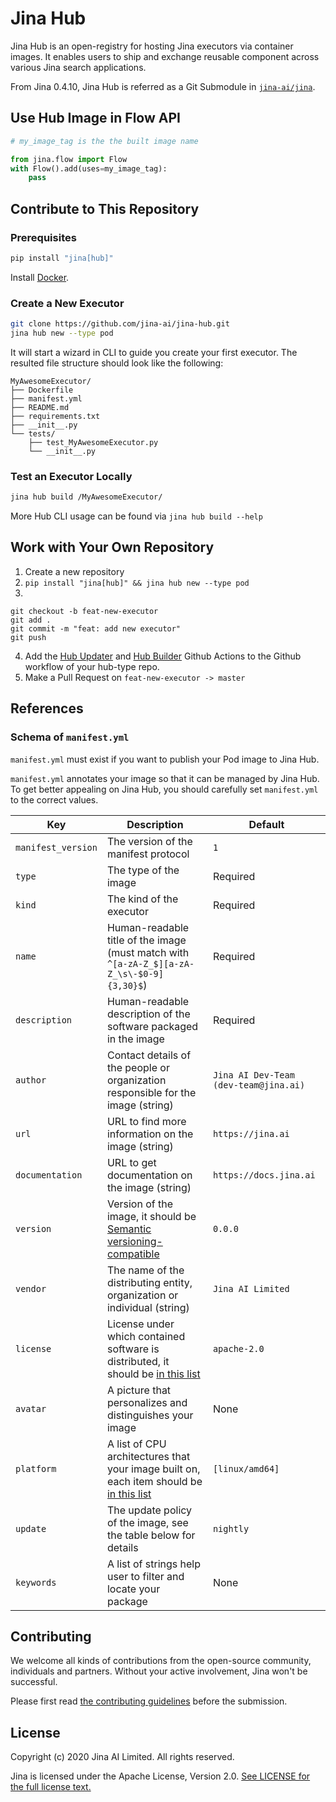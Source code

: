 # Jina Hub

Jina Hub is an open-registry for hosting Jina executors via container images. It enables users to ship and exchange reusable component across various Jina search applications.

From Jina 0.4.10, Jina Hub is referred as a Git Submodule in [`jina-ai/jina`](https://github.com/jina-ai/jina).

<!-- START doctoc generated TOC please keep comment here to allow auto update -->
<!-- DON'T EDIT THIS SECTION, INSTEAD RE-RUN doctoc TO UPDATE -->



<!-- END doctoc generated TOC please keep comment here to allow auto update -->


## Use Hub Image in Flow API

```python
# my_image_tag is the the built image name

from jina.flow import Flow
with Flow().add(uses=my_image_tag):
    pass
```

## Contribute to This Repository

### Prerequisites
```bash
pip install "jina[hub]"
```
Install [Docker](https://docs.docker.com/get-docker/).

### Create a New Executor
```bash
git clone https://github.com/jina-ai/jina-hub.git
jina hub new --type pod
```

It will start a wizard in CLI to guide you create your first executor. The resulted file structure should look like the following:

```text
MyAwesomeExecutor/
├── Dockerfile
├── manifest.yml
├── README.md
├── requirements.txt
├── __init__.py
└── tests/
    ├── test_MyAwesomeExecutor.py
    └── __init__.py
```

### Test an Executor Locally

```bash
jina hub build /MyAwesomeExecutor/
```

More Hub CLI usage can be found via `jina hub build --help`

## Work with Your Own Repository

1. Create a new repository
2. `pip install "jina[hub]" && jina hub new --type pod`
3. 
```
git checkout -b feat-new-executor
git add .
git commit -m "feat: add new executor"
git push
```
4. Add the [Hub Updater](https://github.com/jina-ai/action-hub-updater) and [Hub Builder](https://github.com/jina-ai/action-hub-builder) Github Actions to the Github workflow of your hub-type repo.
5. Make a Pull Request on `feat-new-executor -> master`


## References

### Schema of `manifest.yml`

`manifest.yml` must exist if you want to publish your Pod image to Jina Hub.

`manifest.yml` annotates your image so that it can be managed by Jina Hub. To get better appealing on Jina Hub, you should carefully set `manifest.yml` to the correct values.

| Key | Description | Default |
| --- | --- | --- |
| `manifest_version` | The version of the manifest protocol | `1` |
| `type` | The type of the image | Required |
| `kind` | The kind of the executor | Required |
| `name` | Human-readable title of the image (must match with `^[a-zA-Z_$][a-zA-Z_\s\-$0-9]{3,30}$`) | Required |
| `description` | Human-readable description of the software packaged in the image | Required |
| `author` | Contact details of the people or organization responsible for the image (string) | `Jina AI Dev-Team (dev-team@jina.ai)` |
| `url` | URL to find more information on the image (string) | `https://jina.ai` |
| `documentation` | URL to get documentation on the image (string) | `https://docs.jina.ai` |
| `version` | Version of the image, it should be [Semantic versioning-compatible](http://semver.org/) | `0.0.0` |
| `vendor` | The name of the distributing entity, organization or individual (string) | `Jina AI Limited` |
| `license` | License under which contained software is distributed, it should be [in this list](legacy/builder/osi-approved.yml) | `apache-2.0` |
| `avatar` | A picture that personalizes and distinguishes your image | None |
| `platform` | A list of CPU architectures that your image built on, each item should be [in this list](legacy/builder/platforms.yml) | `[linux/amd64]` |
| `update` | The update policy of the image, see the table below for details  | `nightly` |
| `keywords` | A list of strings help user to filter and locate your package  | None | 


## Contributing

We welcome all kinds of contributions from the open-source community, individuals and partners. Without your active involvement, Jina won't be successful.

Please first read [the contributing guidelines](https://github.com/jina-ai/jina/blob/master/CONTRIBUTING.md) before the submission. 

## License

Copyright (c) 2020 Jina AI Limited. All rights reserved.

Jina is licensed under the Apache License, Version 2.0. [See LICENSE for the full license text.](LICENSE)
